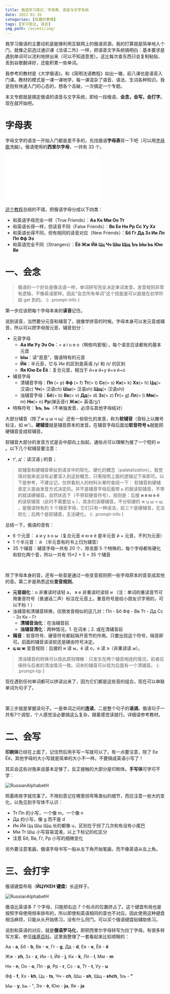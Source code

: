 ```yaml
---
title: 俄语学习笔记：字母表、语音与文字系统
date: 2022-01-16
categories: [有趣的事情]
tags: [学习笔记, 语言]
img_path: /assets/img/
---
```


我学习俄语的主要动机是能够利用互联网上的俄语资源。我的打算就是简单地入个门，就像之前选过通识课《法语二外》一样，把语音文字系统搞明白：基本要求是遇到单词可以流利地拼出来（可以不知道意思）。这比每次查东西只会复制粘贴、丢到谷歌翻译好，还能积累一些单词。

我参考的教材是《大学俄语》。和《简明法语教程》如出一辙，前八课也是语音入门课。教材的模式是一课一课地学，每一课混杂了语音、语法、生词各种知识。我是抱有快速入门的心态的，想各个击破，一次搞定一个专题。


本文专题就是搞定俄语的语音与文字系统，即给一段俄语，**会念，会写，会打字**。现在就开始吧。



# 字母表

字母文字的语言一开始入门都是差不多的，先找俄语**字母表**背一下吧（可以用[字母歌](https://www.bilibili.com/video/BV1bp4y1q7wr)洗脑）。俄语使用的**西里尔字母**，一共有 33 个。

![RussianAlphabet](RussianAlphabet.pdf)

[这个教程](https://www.youtube.com/watch?v=64vWY8YIijY)总结的不错，把俄语字母分成以下四类：
- 和英语字母完全一样（True Friends）：**Аа  Кк  Мм  Оо  Тт**
- 和英语长得一样，但读音不同（False Friends）：**Вв Ее Нн Рр Сс Уу Хх**
- 和英语长得不同，但有相同的读音对应（New Friends）：**Бб Гг Дд Зз Ии Лл Пп Фф Ээ**
- 和英语完全不同（Strangers）：**Ёё Жж Йй Цц Чч Шш Щщ Ъъ Ыы Ьь Юю Яя**




# 一、会念

> 俄语的一个好处是像法语一样，单词拼写完全决定单词发音，发音规则非常有逻辑，不像英语那样。因此“会念所有单词”这个技能是可以直接在初学阶段 get 到的。
{: .prompt-info }


第一步应该把每个字母本来的**读音**记住。

说到读音，当然要分元音和辅音了，就像学拼音的时候。字母本身可以发元音或辅音，所以可以把字母按元音、辅音划分：
- 元音字母
    - **Аа Ии Уу Ээ Оо**：= a i u e o（啊依呜爱哦），每个语言应该都有的基本元音
    - **Ыы**：读“恶意”，俄语特有的元音
    - **Йй**：半元音，它与 Ии 的区别是英语 /y/ 和 /ɪ/ 的区别
    - **Яя Юю Ее Ёё**：复合元音，相当于 й+а й+у й+э й+о
- 辅音字母
    - 清辅音字母：**Пп** (= p) **Фф** (= f) **Тт**(= t) **Сс**(= s) **Кк**(= k) **Хх**(= h) **Цц**(= 汉语c) **Чч**(= 汉语ch) **Шш**(= 汉语sh) **Щщ**(= 汉语shi)
    - 浊辅音字母：**Бб**(= b) **Вв**(= v) **Дд**(= d) **Зз**(= z) **Гг**(= g)  **Лл**(= l) **Мм**(= m) **Нн**(= n) **Рр**(弹舌音r) **Жж**(= 英语/ʒ/)
- 特殊符号：**Ъъ**, **Ьь**（不单独发音，必须与其他字母结对）

大部分辅音（除了ж ц ш ч щ）还有一些软化的发音，称为**软辅音**（音标上以撇号标注，如 м'）。**硬辅音**就是辅音原本的发音。在辅音字母后面加**软音符号 ь**就能把硬辅音变成软辅音。

软辅音大部分的发音方式是舌中部向上抬起，通俗点可以理解为接了一个短的 и 。以下几个软辅音要注意：
- т', д'：读汉语 j 的音；

> 软辅音和硬辅音牵扯到语言中的软化、硬化的概念（palatalization）。我觉得对我来说没有必要深入到这些概念，只需按照上面的逻辑记下来即可。以下是参考，不建议记，仅供看别人的材料头晕时查阅一下：
> 软辅音和硬辅音定义是由发音方式决定的。并不是辅音字母后面带 ь 的就读软辅音，不带的就读硬辅音。自然状态下（不带软硬音符号），规则是：后接 **и я ю е ё** 的读软辅音（此时不需要加 ь ），其余的读硬辅音。不分软硬的 ж ц ш ч щ ，是俄语特有的 5 个辅音字母，它们只有一种读法，前三个是硬辅音，无法软化；后两个是软辅音，无法硬化。
{: .prompt-info }


总结一下，俄语的音有：
- 6 个元音： а и у э о ы（复合元音 я ю е ё 是半元音 й + 元音，不列为元音）
- 1 个半元音： й （半元音有的书上归为辅音）
- 35 个辅音：辅音字母一共有 20 个，除去那 5 个特殊的，每个字母都有硬化和软化两个音，所以一共有 15\*2 + 5 = 35 个辅音

<br>

除了字母本身的音，还有一些音是通过一些变音规则把一些字母原本的音变成其他的音。第二步是熟悉这些**变音规则**。
- **元音弱化**：o 非重读时读轻 a， я е 非重读时读轻 и （注：单词的重读音节可用重音符号（普通话二声）标注在元音上。重音符号是给小朋友识字用的，可以不标！）
- 浊辅音和清辅音转换，仅限发音相似的这几对：Пп - Бб Фф - Вв Тт - Дд Сс - Зз Кк - Гг
  - **清辅音浊化**：在浊辅音前
  - **浊辅音清化**：两种情况，1. 在词末；2. 或在清辅音前
- **隔音**：软音符号、硬音符号都起隔开音节的作用。只要出现这个符号，隔音即可。前面的辅音该读软还是硬由符号决定。
- **ц ш ж** 变音规则：后接的 и 读 ы，ё 读 o，e 读 э（非重读读 ы）。

> 清浊辅音的转换可以按此原则理解：只发生在两个辅音相连的情况，前者应保持与后者的清浊情况一致。词末的辅音可以视为后面有一个清辅音。
{: .prompt-tip }


现在遇到任何单词都可以拼读出来了，因为它们都是这些音的组合。现在可以串联单词为句子了。


<br>

第三步就是掌握读句子。一是单词之间的**连读**，二是整个句子的**语调**。俄语句子一共有7个调型，个人感觉没必要搞这么复杂，跟着感觉读就行。详细请参考教材。


# 二、会写

**印刷体**已经在上面了，记住然后用手写一写就可以了。有一点要注意，除了 Ее Ёё，其他字母的大小写就是简单的大小不一样。不要搞成英语小写了！



其实会这些对我来说基本足够了，反正接触的大部分是印刷体。**手写体**可学可不学：

![RussianAlphabetH](RussianAlphabetHandwritten.png)



照着练练字就完事了。不用刻意记在哪里拐弯等类似的细节，而应注意一些大的变化，以免见到手写体不认识：
- Тт Пп 的小写，一个像 m，一个像 n
- Дд 的小写，像 g 而不是 d
- Ии  Йй  Цц Шш Щщ 长的都像 u，区别在于拐了几次和有没有小尾巴
- Мм Тт Шш 小写容易混淆，以上下标记的杠区分
- 注意 Бб, Вв, Гг, Рр 小写的细微变化


另外要注意笔画，俄语字母书写一般从左下角开始笔画，而不像英语从左上角。



# 三、会打字

俄语键盘布局（**ЙЦУКЕН 键盘**）长这样子。

![RussianAlphabetH](RussianKeyboard.jpg)

俄语比英语多 7 个字母，只能把右边 7 个标点的位置挤占了。这个键盘布局也是按照字母使用频率排布的，所以即使和英语相同的音也不对应。因此使用这种键盘相当麻烦，只能从头开始练习，没有什么窍门。可以买个俄语键盘贴辅助练习。


说到和英语的对应，就是**俄语罗马化**，即把西里尔字母转写为拉丁字母。有很多转写方案，参见[维基百科](https://en.wikipedia.org/wiki/Romanization_of_Russian)，这里我整理了一套看起来比较顺眼的：

Аа - **a**, Бб - **b**, Вв - **v**, Гг - **g**,  Дд - **d**, Ее - **e**, Ёё - **ë**

Жж - **zh**, Зз - **z**, Ии - **i**, Йй - **j**, Кк - **k**, Лл - **l**, Мм - **m** 

Нн - **n**, Оо - **o**, Пп - **p**, Рр - **r**, Сс - **s**, Тт - **t**, Уу - **u** 

Фф - **f**, Хх - **kh**, Цц - **ts**, Чч - **ch**, Шш - **sh**, Щщ - **shch**, Ъъ - **"**

Ыы - **y**, Ьь - **'**, Ээ - **è**,  Юю - **ju**, Яя - **ja**
